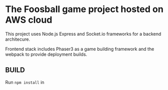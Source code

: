 # The Foosball game project hosted on AWS cloud
This project uses Node.js Express and Socket.io frameworks for a backend architecure.

Frontend stack includes Phaser3 as a game building framework and the webpack to provide deployment builds.

## BUILD
Run `npm install` in 